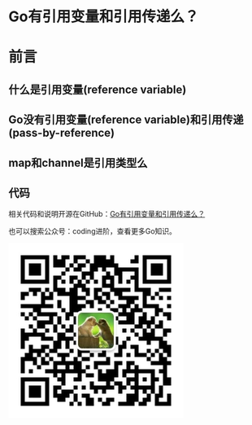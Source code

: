 # Go有引用变量和引用传递么？

# 前言



## 什么是引用变量(reference variable)



## Go没有引用变量(reference variable)和引用传递(pass-by-reference)



## map和channel是引用类型么



## 代码

相关代码和说明开源在GitHub：[Go有引用变量和引用传递么？](https://github.com/jincheng9/go-tutorial/tree/main/workspace/problem/p3)

也可以搜索公众号：coding进阶，查看更多Go知识。

![df](../../official-blog/qrcode_wechat.jpg) 

